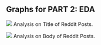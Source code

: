 ## Graphs for PART 2: EDA
<image src="Graphs/title.png"> Analysis on Title of Reddit Posts.

<image src="Graphs/title.png"> Analysis on Body of Reddit Posts.
